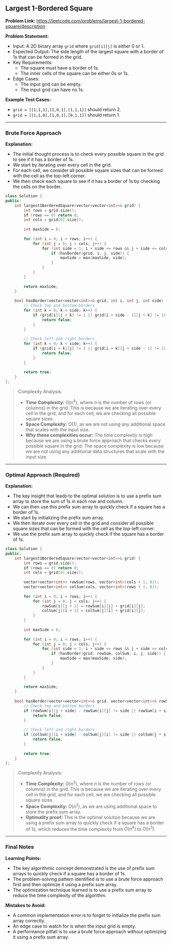 ## Largest 1-Bordered Square

**Problem Link:** https://leetcode.com/problems/largest-1-bordered-square/description

**Problem Statement:**
- Input: A 2D binary array `grid` where `grid[i][j]` is either 0 or 1.
- Expected Output: The side length of the largest square with a border of 1s that can be formed in the grid.
- Key Requirements:
  - The square must have a border of 1s.
  - The inner cells of the square can be either 0s or 1s.
- Edge Cases:
  - The input grid can be empty.
  - The input grid can have no 1s.

**Example Test Cases:**
- `grid = [[1,1,1],[1,0,1],[1,1,1]]` should return 2.
- `grid = [[1,1,0],[1,0,1],[0,1,1]]` should return 1.

---

### Brute Force Approach

**Explanation:**
- The initial thought process is to check every possible square in the grid to see if it has a border of 1s.
- We start by iterating over every cell in the grid.
- For each cell, we consider all possible square sizes that can be formed with the cell as the top-left corner.
- We then check each square to see if it has a border of 1s by checking the cells on the border.

```cpp
class Solution {
public:
    int largest1BorderedSquare(vector<vector<int>>& grid) {
        int rows = grid.size();
        if (rows == 0) return 0;
        int cols = grid[0].size();
        
        int maxSide = 0;
        
        for (int i = 0; i < rows; i++) {
            for (int j = 0; j < cols; j++) {
                for (int side = 1; i + side <= rows && j + side <= cols; side++) {
                    if (hasBorder(grid, i, j, side)) {
                        maxSide = max(maxSide, side);
                    }
                }
            }
        }
        
        return maxSide;
    }
    
    bool hasBorder(vector<vector<int>>& grid, int i, int j, int side) {
        // Check top and bottom borders
        for (int k = 0; k < side; k++) {
            if (grid[i][j + k] != 1 || grid[i + side - 1][j + k] != 1) {
                return false;
            }
        }
        
        // Check left and right borders
        for (int k = 0; k < side; k++) {
            if (grid[i + k][j] != 1 || grid[i + k][j + side - 1] != 1) {
                return false;
            }
        }
        
        return true;
    }
};
```

> Complexity Analysis:
> - **Time Complexity:** $O(n^4)$, where $n$ is the number of rows (or columns) in the grid. This is because we are iterating over every cell in the grid, and for each cell, we are checking all possible square sizes.
> - **Space Complexity:** $O(1)$, as we are not using any additional space that scales with the input size.
> - **Why these complexities occur:** The time complexity is high because we are using a brute force approach that checks every possible square in the grid. The space complexity is low because we are not using any additional data structures that scale with the input size.

---

### Optimal Approach (Required)

**Explanation:**
- The key insight that leads to the optimal solution is to use a prefix sum array to store the sum of 1s in each row and column.
- We can then use this prefix sum array to quickly check if a square has a border of 1s.
- We start by initializing the prefix sum array.
- We then iterate over every cell in the grid and consider all possible square sizes that can be formed with the cell as the top-left corner.
- We use the prefix sum array to quickly check if the square has a border of 1s.

```cpp
class Solution {
public:
    int largest1BorderedSquare(vector<vector<int>>& grid) {
        int rows = grid.size();
        if (rows == 0) return 0;
        int cols = grid[0].size();
        
        vector<vector<int>> rowSum(rows, vector<int>(cols + 1, 0));
        vector<vector<int>> colSum(cols, vector<int>(rows + 1, 0));
        
        for (int i = 0; i < rows; i++) {
            for (int j = 0; j < cols; j++) {
                rowSum[i][j + 1] = rowSum[i][j] + grid[i][j];
                colSum[j][i + 1] = colSum[j][i] + grid[i][j];
            }
        }
        
        int maxSide = 0;
        
        for (int i = 0; i < rows; i++) {
            for (int j = 0; j < cols; j++) {
                for (int side = 1; i + side <= rows && j + side <= cols; side++) {
                    if (hasBorder(grid, rowSum, colSum, i, j, side)) {
                        maxSide = max(maxSide, side);
                    }
                }
            }
        }
        
        return maxSide;
    }
    
    bool hasBorder(vector<vector<int>>& grid, vector<vector<int>>& rowSum, vector<vector<int>>& colSum, int i, int j, int side) {
        // Check top and bottom borders
        if (rowSum[i][j + side] - rowSum[i][j] != side || rowSum[i + side - 1][j + side] - rowSum[i + side - 1][j] != side) {
            return false;
        }
        
        // Check left and right borders
        if (colSum[j][i + side] - colSum[j][i] != side || colSum[j + side - 1][i + side] - colSum[j + side - 1][i] != side) {
            return false;
        }
        
        return true;
    }
};
```

> Complexity Analysis:
> - **Time Complexity:** $O(n^3)$, where $n$ is the number of rows (or columns) in the grid. This is because we are iterating over every cell in the grid, and for each cell, we are checking all possible square sizes.
> - **Space Complexity:** $O(n^2)$, as we are using additional space to store the prefix sum array.
> - **Optimality proof:** This is the optimal solution because we are using a prefix sum array to quickly check if a square has a border of 1s, which reduces the time complexity from $O(n^4)$ to $O(n^3)$.

---

### Final Notes

**Learning Points:**
- The key algorithmic concept demonstrated is the use of prefix sum arrays to quickly check if a square has a border of 1s.
- The problem-solving pattern identified is to use a brute force approach first and then optimize it using a prefix sum array.
- The optimization technique learned is to use a prefix sum array to reduce the time complexity of the algorithm.

**Mistakes to Avoid:**
- A common implementation error is to forget to initialize the prefix sum array correctly.
- An edge case to watch for is when the input grid is empty.
- A performance pitfall is to use a brute force approach without optimizing it using a prefix sum array.